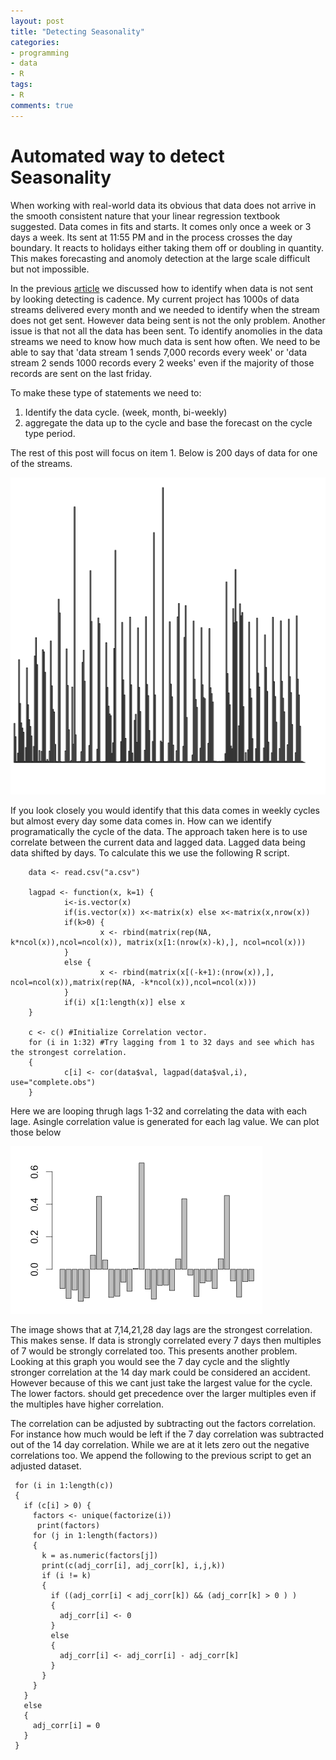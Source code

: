 ```yaml
---
layout: post
title: "Detecting Seasonality"
categories:
- programming
- data
- R
tags:
- R
comments: true
---
```

Automated way to detect Seasonality
=========

When working with real-world data its obvious that data does not arrive in the smooth consistent nature that your linear regression textbook suggested. Data comes in fits and starts. It comes only once a week or 3 days a week. Its sent at 11:55 PM and in the process crosses the day boundary. It reacts to holidays either taking them off or doubling in quantity. This makes forecasting and anomoly detection at the large scale difficult but not impossible.

In the previous [article](http://atlantageek.com/2014/10/09/detecting-cadence/) we discussed how to identify when data is not sent by looking detecting is cadence. My current project has 1000s of data streams delivered every month and we needed to identify when the stream does not get sent. However data being sent is not the only problem. Another issue is that not all the data has been sent. To identify anomolies in the data streams we need to know how much data is sent how often.  We need to be able to say that 'data stream 1 sends 7,000 records every week' or 'data stream 2 sends 1000 records every 2 weeks' even if the majority of those records are sent on the last friday.

To make these type of statements we need to:
1. Identify the data cycle. (week, month, bi-weekly)
2. aggregate the data up to the cycle and base the forecast on the cycle type period.

The rest of this post will focus on item 1. Below is 200 days of data for one of the streams. 

![sales data](/img/salesdata.png)

If you look closely you would identify that this data comes in weekly cycles but almost every day some data comes in. How can we identify programatically the cycle of the data. The approach taken here is to use correlate between the current data and lagged data. Lagged data being data shifted by days. To calculate this we use the following R script.

        data <- read.csv("a.csv")

        lagpad <- function(x, k=1) {
                i<-is.vector(x)
                if(is.vector(x)) x<-matrix(x) else x<-matrix(x,nrow(x))
                if(k>0) {
                        x <- rbind(matrix(rep(NA, k*ncol(x)),ncol=ncol(x)), matrix(x[1:(nrow(x)-k),], ncol=ncol(x)))
                }
                else {
                        x <- rbind(matrix(x[(-k+1):(nrow(x)),], ncol=ncol(x)),matrix(rep(NA, -k*ncol(x)),ncol=ncol(x)))
                }
                if(i) x[1:length(x)] else x
        }
 
        c <- c() #Initialize Correlation vector.
        for (i in 1:32) #Try lagging from 1 to 32 days and see which has the strongest correlation.
        {
                c[i] <- cor(data$val, lagpad(data$val,i), use="complete.obs")
        }
 

Here we are looping thrugh lags 1-32 and correlating the data with each lage.  Asingle correlation value is generated for each lag value. We can plot those below

![correlation](/img/correlation.png)

The image shows that at 7,14,21,28 day lags are the strongest correlation. This makes sense. If data is strongly correlated every 7 days then multiples of 7  would be strongly correlated too. This presents another problem.  Looking at this graph you would see the 7 day cycle and the slightly stronger correlation at the 14 day mark could be considered an accident. However because of this we cant just take the largest value for the cycle. The lower factors. should get precedence over the larger multiples even if the multiples have higher correlation.

The correlation can be adjusted by subtracting out the factors correlation. For instance how much would be left if the 7 day correlation was subtracted out of the 14 day correlation. While we are at it lets zero out the negative correlations too. We append the following to the previous script to get an adjusted dataset.

     for (i in 1:length(c))
     {
       if (c[i] > 0) {
         factors <- unique(factorize(i))
          print(factors)
         for (j in 1:length(factors))
         {
           k = as.numeric(factors[j])
           print(c(adj_corr[i], adj_corr[k], i,j,k))
           if (i != k)
           { 
             if ((adj_corr[i] < adj_corr[k]) && (adj_corr[k] > 0 ) )
             {
               adj_corr[i] <- 0
             }
             else
             {
               adj_corr[i] <- adj_corr[i] - adj_corr[k]
             }
           }
         }
       }
       else
       {
         adj_corr[i] = 0
       }
     }
     
